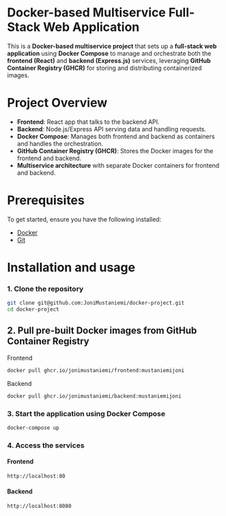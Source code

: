 # Docker-based Multiservice Full-Stack Web Application

This is a **Docker-based multiservice project** that sets up a **full-stack web application** using **Docker Compose** to manage and orchestrate both the **frontend (React)** and **backend (Express.js)** services, leveraging **GitHub Container Registry (GHCR)** for storing and distributing containerized images.

# Project Overview

- **Frontend**: React app that talks to the backend API.
- **Backend**: Node.js/Express API serving data and handling requests.
- **Docker Compose**: Manages both frontend and backend as containers and handles the orchestration.
- **GitHub Container Registry (GHCR)**:  Stores the Docker images for the frontend and backend.
- **Multiservice architecture** with separate Docker containers for frontend and backend.

# Prerequisites

To get started, ensure you have the following installed:
- [Docker](https://www.docker.com/get-started)
- [Git](https://git-scm.com/)

# Installation and usage

### 1. Clone the repository
```bash
git clone git@github.com:JoniMustaniemi/docker-project.git
cd docker-project
```

## 2. Pull pre-built Docker images from GitHub Container Registry
Frontend 
```bash
docker pull ghcr.io/jonimustaniemi/frontend:mustaniemijoni
```
Backend
```bash
docker pull ghcr.io/jonimustaniemi/backend:mustaniemijoni
```

### 3. Start the application using Docker Compose
```bash
docker-compose up
```

### 4. Access the services
#### Frontend
 ```bash
http://localhost:80
```
#### Backend
```bash
http://localhost:8080
```
